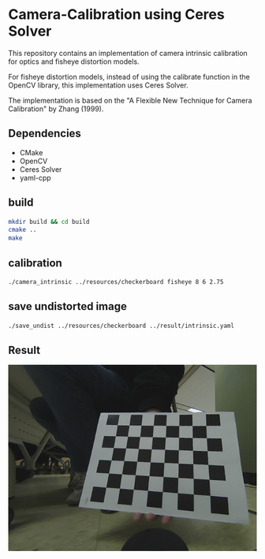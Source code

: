 # Camera-Calibration using Ceres Solver
This repository contains an implementation of camera intrinsic calibration for optics and fisheye distortion models.

For fisheye distortion models, instead of using the calibrate function in the OpenCV library, this implementation uses Ceres Solver.

The implementation is based on the "A Flexible New Technique for Camera Calibration" by Zhang (1999).

## Dependencies
- CMake
- OpenCV
- Ceres Solver
- yaml-cpp

## build
```bash
mkdir build && cd build
cmake .. 
make
```

## calibration

```bash
./camera_intrinsic ../resources/checkerboard fisheye 8 6 2.75
```

## save undistorted image

```bash
./save_undist ../resources/checkerboard ../result/intrinsic.yaml
```


## Result

![](./result/22.jpg)
